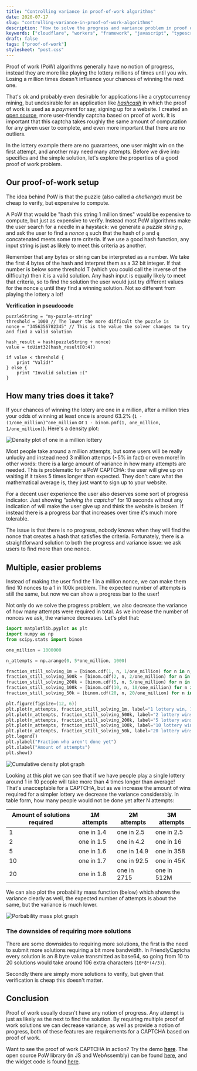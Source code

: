 ```yaml
---
title: "Controlling variance in proof-of-work algorithms"
date: 2020-07-17
slug: "controlling-variance-in-proof-of-work-algorithms"
description: "How to solve the progress and variance problem in proof of work algorithms."
keywords: ["cloudflare", "workers", "framework", "javascript", "typescript"]
draft: false
tags: ["proof-of-work"]
stylesheet: "post.css"
---
```

Proof of work (PoW) algorithms generally have no notion of progress, instead they are more like playing the lottery millions of times until you win. Losing a million times doesn't influence your chances of winning the next one.

That's ok and probably even desirable for applications like a cryptocurrency mining, but undesirable for an application like [*hashcash*](https://en.wikipedia.org/wiki/Hashcash) in which the proof of work is used as a *payment* for say, signing up for a website. I created an [open source](https://github.com/gzuidhof/friendly-pow), more user-friendly captcha based on proof of work. It is important that this captcha takes roughly the same amount of computation for any given user to complete, and even more important that there are no outliers.

In the lottery example there are no guarantees, one user might win on the first attempt, and another may need many attempts. Before we dive into specifics and the simple solution, let's explore the properties of a good proof of work problem.

## Our proof-of-work setup
The idea behind PoW is that the puzzle (also called a *challenge*) must be cheap to verify, but expensive to compute.

A PoW that would be "hash this string 1 million times" would be expensive to compute, but just as expensive to verify. Instead most PoW algorithms make the user search for a needle in a haystack: we generate a *puzzle string* `p`, and ask the user to find a *nonce* `q` such that the hash of `p` and `q` concatenated meets some rare criteria. If we use a good hash function, any input string is just as likely to meet this criteria as another.

Remember that any bytes or string can be interpreted as a number. We take the first 4 bytes of the hash and interpret them as a 32 bit integer. If that number is below some threshold T (which you could call the inverse of the difficulty) then it is a valid solution. Any hash input is equally likely to meet that criteria, so to find the solution the user would just try different values for the nonce `q` until they find a winning solution. Not so different from playing the lottery a lot!

**Verification in pseudocode**
```golang
puzzleString = "my-puzzle-string"
threshold = 1000 // The lower the more difficult the puzzle is
nonce = "3456356782345" // This is the value the solver changes to try and find a valid solution

hash_result = hash(puzzleString + nonce)
value = toUint32(hash_result[0:4])

if value < threshold {
    print "Valid!"
} else {
    print "Invalid solution :("
}
```

## How many tries does it take?
If your chances of winning the lotery are one in a million, after a million tries your odds of winning at least once is around 63.2% (`1 - (1/one_million)^one_million` or `1 - binom.pmf(1, one_million, 1/one_million)`). Here's a density plot:

![Density plot of one in a million lottery](https://i.imgur.com/l5KjMXu.png)

Most people take around a million attempts, but some users will be really unlucky and instead need 3 million attemps (~5% in fact) or even more! In other words: there is a large amount of variance in how many attempts are needed. This is problematic for a PoW CAPTCHA: the user will give up on waiting if it takes 5 times longer than expected. They don't care what the mathematical average is, they just want to sign up to your website.

For a decent user experience the user also deserves some sort of progress indicator. Just showing *"solving the captcha"* for 10 seconds without any indication of will make the user give up and think the website is broken. If instead there is a progress bar that increases over time it's much more tolerable. 

The issue is that there is no progress, nobody knows when they will find the nonce that creates a hash that satisfies the criteria. Fortunately, there is a straightforward solution to both the progress and variance issue: we ask users to find more than one nonce.

## Multiple, easier problems
Instead of making the user find the 1 in a million nonce, we can make them find 10 nonces to a 1 in 100k problem. The expected number of attempts is still the same, but now we can show a progress bar to the user! 

Not only do we solve the progress problem, we also decrease the variance of how many attempts were required in total. As we increase the number of nonces we ask, the variance decreases. Let's plot that:

```python
import matplotlib.pyplot as plt
import numpy as np
from scipy.stats import binom

one_million = 1000000

n_attempts = np.arange(0, 5*one_million, 1000)

fraction_still_solving_1m = [binom.cdf(1, n, 1/one_million) for n in n_attempts]
fraction_still_solving_500k = [binom.cdf(2, n, 2/one_million) for n in n_attempts]
fraction_still_solving_200k = [binom.cdf(5, n, 5/one_million) for n in n_attempts]
fraction_still_solving_100k = [binom.cdf(10, n, 10/one_million) for n in n_attempts]
fraction_still_solving_50k = [binom.cdf(20, n, 20/one_million) for n in n_attempts]

plt.figure(figsize=(12, 6))
plt.plot(n_attempts, fraction_still_solving_1m, label="1 lottery win, 1/1M")
plt.plot(n_attempts, fraction_still_solving_500k, label="2 lottery wins, 1/500K")
plt.plot(n_attempts, fraction_still_solving_200k, label="5 lottery wins, 1/200K")
plt.plot(n_attempts, fraction_still_solving_100k, label="10 lottery wins, 1/100K")
plt.plot(n_attempts, fraction_still_solving_50k, label="20 lottery wins, 1/50K")
plt.legend()
plt.ylabel("Fraction who aren't done yet")
plt.xlabel("Amount of attempts")
plt.show()
```

![Cumulative density plot graph](https://i.imgur.com/AJxyk8n.png)

Looking at this plot we can see that if we have people play a single lottery around 1 in 10 people will take more than 4 times longer than average! That's unacceptable for a CAPTCHA, but as we increase the amount of wins required for a simpler lottery we decrease the variance considerably. In table form, how many people would not be done yet after N attempts:


| Amount of solutions required | 1M attempts | 2M attempts | 3M attempts |
| -------- | --| ----| ----|
| 1 | one in 1.4 | one in 2.5|one in 2.5 | one in 5
| 2 | one in 1.5 |one in 4.2 | one in 16
| 5 | one in 1.6 |one in 14.9 | one in 358
| 10 | one in 1.7 |one in 92.5 | one in 45K
| 20 | one in 1.8 |one in 2715 | one in 512M

We can also plot the probability mass function (below) which shows the variance clearly as well, the expected number of attempts is about the same, but the variance is much lower.

![Porbability mass plot graph](https://i.imgur.com/UNEq0Mq.png)

### The downsides of requiring more solutions
There are some downsides to requiring more solutions, the first is the need to submit more solutions requiring a bit more bandwidth. In FriendlyCaptcha every solution is an 8 byte value transmitted as base64, so going from 10 to 20 solutions would take around 106 extra characters (`10*8*(4/3)`).

Secondly there are simply more solutions to verify, but given that verification is cheap this doesn't matter.

## Conclusion
Proof of work usually doesn't have any notion of progress. Any attempt is just as likely as the next to find the solution. By requiring multiple proof of work solutions we can decrease variance, as well as provide a notion of progress, both of these features are requirements for a CAPTCHA based on proof of work.

Want to see the proof of work CAPTCHA in action? Try the demo [**here**](https://friendlycaptcha.com/demo). The open source PoW library (in JS and WebAssembly) can be found [here](https://github.com/friendlycaptcha/friendly-pow), and the widget code is found [here](https://github.com/friendlycaptcha/friendly-challenge).
